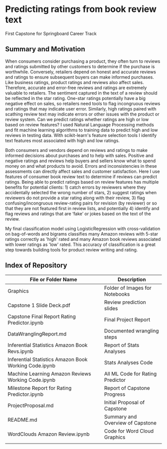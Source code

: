 # Predicting ratings from book review text
First Capstone for Springboard Career Track

## Summary and Motivation
When consumers consider purchasing a product, they often turn to reviews and ratings submitted by other customers to determine if the purchase is worthwhile. Conversely, retailers depend on honest and accurate reviews and ratings to ensure subsequent buyers can make informed purchases. Like business ratings, product ratings and reviews also affect sales. Therefore, accurate and error-free reviews and ratings are extremely valuable to retailers. The sentiment captured in the text of a review should be reflected in the star rating. One-star ratings potentially have a big negative effect on sales, so retailers need tools to flag incongruous reviews and ratings that may indicate user error. Similarly, high ratings paired with scathing review text may indicate errors or other issues with the product or review system. Can we predict ratings whether ratings are high or low based on review features? I used Natural Language Processing methods and fit machine learning algorithms to training data to predict high and low reviews in testing data. With scikit-learn's feature selection tools I identify text features most associated with high and low ratings.

Both consumers and vendors depend on reviews and ratings to make informed decisions about purchases and to help with sales. Positive and negative ratings and reviews help buyers and sellers know what to spend money on and what products to avoid. Errors and inconsistencies in these assessments can directly affect sales and customer satisfaction. Here I use features of consumer book review text to determine if reviews can predict ratings. Being able to predict ratings based on review features has multiple benefits for potential clients: 1) catch errors by reviewers where they accidentally selected the wrong number of stars, 2) suggest ratings when reviewers do not provide a star rating along with their review, 3) flag confusing/incongruous review-rating pairs for revision (by reviewer) or so that they are not featured first in review lists, and potentially 4) identify and flag reviews and ratings that are ‘fake’ or jokes based on the text of the review.

My final classification model using LogisticRegression with cross-validation on bag-of-words and bigrams classifies many Amazon reviews with 5-star ratings correctly as 'high' rated and many Amazon book reviews associated with lower ratings as 'low' rated. This accuracy of classification is a great step towards building tools for product review writing and rating. 

## Index of Repository
| File or Folder Name               | Description                     |
| -----------------       |--------------------------------|
| Graphics                | Folder of Images for Notebooks  | 
| Capstone 1 Slide Deck.pdf  | Review prediction slides     |
| Capstone Final Report Rating Predictor.ipynb | Final Project Report |
| DataWranglingReport.md  | Documented wrangling steps      |
| Inferential Statistics Amazon Book Revs.ipynb | Report of Stats Analyses |
| Inferential Statistics Amazon Book Working Code.ipynb | Stats Analyses Code |
| Machine Learning Amazon Reviews Working Code.ipynb |  All ML Code for Rating Predictor |
| Milestone Report for Rating Predictor.ipynb | Report of Capstone Progress |
| ProjectProposal.md      | Initial Proposal of Capstone    |
| README.md               | Summary and Overview of Capstone|
| WordClouds Amazon Review.ipynb | Code for Word Cloud Graphics|
|||